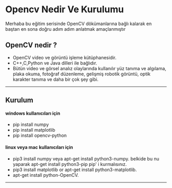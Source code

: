# Opencv Nedir Ve Kurulumu

Merhaba bu eğitim serisinde OpenCV dökümanlarına bağlı kalarak en baştan en sona doğru adım adım anlatmak amaçlanmıştır

## OpenCV nedir ? 

- OpenCV video ve görüntü işleme kütüphanesidir.
- C++,C,Python ve Java dilleri ile bağlıdır.
- Bütün video ve görsel analız olaylarında kullanılır yüz tanıma ve algılama, plaka okuma, fotoğraf düzenleme, gelişmiş robotik görüntü, optik karakter tanıma ve daha bir çok şey gibi.
-------

## Kurulum
#### windows kullanıcıları için
- pip install numpy
- pip install matplotlib
- pip install opencv-python

#### linux veya mac kullanıcıları için
- pip3 install numpy veya apt-get install python3-numpy. belkide bu nu yaparak apt-get install python3-pip pip' i kurmalısınız.
- pip3 install matplotlib or apt-get install python3-matplotlib.
- apt-get install python-OpenCV.

-----
